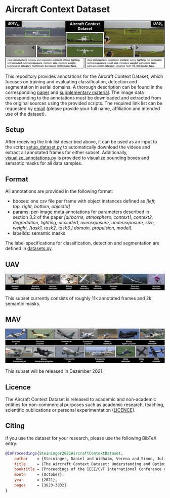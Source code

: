# Aircraft Context Dataset
![aircraft_context_dataset_overview.png](figures/aircraft_context_dataset_overview.png "aircraft_context_dataset_overview.png")

This repository provides annotations for the Aircraft Context Dataset, which focuses on training and evaluating classification, detection and segmentation in aerial domains. 
A thorough description can be found in the corresponding [paper](https://openaccess.thecvf.com/content/ICCV2021W/AOTW/papers/Steininger_The_Aircraft_Context_Dataset_Understanding_and_Optimizing_Data_Variability_in_ICCVW_2021_paper.pdf) and [supplementary material](https://openaccess.thecvf.com/content/ICCV2021W/AOTW/supplemental/Steininger_The_Aircraft_Context_ICCVW_2021_supplemental.pdf). 
The image data corresponding to the annotations must be downloaded and extracted from the original sources using the provided scripts. The required link list can be requested by [email](mailto:daniel.steininger@ait.ac.at) (please provide your full name, affiliation and intended use of the dataset).  


## Setup
After receiving the link list described above, it can be used as an input to the script [setup_dataset.py](setup_dataset.py) to automatically download the videos and extract all annotated frames for either subset. Additionally, [visualize_annotations.py](visualize_annotations.py) is provided to visualize bounding boxes and semantic masks for all data samples.  


## Format
All annotations are provided in the following format:

* bboxes: one csv file per frame with object instances defined as *[left, top, right, bottom, objectId]*
* params: per-image meta annotations for parameters described in section 3.2 of the paper *[airborne, atmosphere, context1, context2, degredation, lighting, occluded, overexposure, underexposure, size, weight, [task1, task2, task3,] domain, propulsion, model]*.
* labelIds: semantic masks

The label specifications for classification, detection and segmentation are defined in [datasets.py](datasets.py).


## UAV 
![uav_label_categories.png](figures/uav_label_categories.png "uav_label_categories.png")

This subset currently consists of roughly 11k annotated frames and 2k semantic masks.


## MAV
![mav_label_categories.png](figures/mav_label_categories.png "mav_label_categories.png")

This subset will be released in Dezember 2021.


## Licence
The Aircraft Context Dataset is released to academic and non-academic entities for non-commercial purposes such as academic research, teaching, scientific publications or personal experimentation ([LICENCE](LICENCE)).


## Citing
If you use the dataset for your research, please use the following BibTeX entry:

```BibTeX
@InProceedings{Steininger2021AircraftContextDataset,
    author    = {Steininger, Daniel and Widhalm, Verena and Simon, Julia and Kriegler, Andreas and Sulzbachner, Christoph},
    title     = {The Aircraft Context Dataset: Understanding and Optimizing Data Variability in Aerial Domains},
    booktitle = {Proceedings of the IEEE/CVF International Conference on Computer Vision (ICCV) Workshops},
    month     = {October},
    year      = {2021},
    pages     = {3823-3832}
}
```
